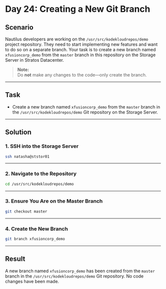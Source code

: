 # Day 24: Creating a New Git Branch

## Scenario

Nautilus developers are working on the `/usr/src/kodekloudrepos/demo` project repository. They need to start implementing new features and want to do so on a separate branch. Your task is to create a new branch named `xfusioncorp_demo` from the `master` branch in this repository on the Storage Server in Stratos Datacenter.

> **Note:**  
> Do **not** make any changes to the code—only create the branch.

---

## Task

- Create a new branch named `xfusioncorp_demo` from the `master` branch in the `/usr/src/kodekloudrepos/demo` Git repository on the Storage Server.

---

## Solution

### 1. SSH into the Storage Server

```bash
ssh natasha@ststor01
```

---

### 2. Navigate to the Repository

```bash
cd /usr/src/kodekloudrepos/demo
```

---

### 3. Ensure You Are on the Master Branch

```bash
git checkout master
```

---

### 4. Create the New Branch

```bash
git branch xfusioncorp_demo
```

---

## Result

A new branch named `xfusioncorp_demo` has been created from the `master` branch in the `/usr/src/kodekloudrepos/demo` Git repository. No code changes have been made.
